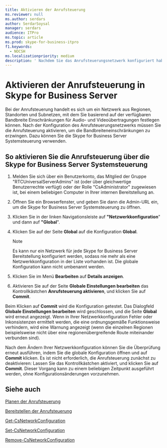 ```yaml
---
title: Aktivieren der Anrufsteuerung
ms.reviewer: null
ms.author: serdars
author: SerdarSoysal
manager: serdars
audience: ITPro
ms.topic: article
ms.prod: skype-for-business-itpro
f1.keywords:
  - NOCSH
ms.localizationpriority: medium
description: ' Nachdem Sie das Anrufsteuerungsnetzwerk konfiguriert haben, müssen Sie die Anrufsteuerung aktivieren, um die Bandbreiteneinschränkungen zu erzwingen.'
---
```


# <a name="enabling-call-admission-control-in-skype-for-business-server"></a>Aktivieren der Anrufsteuerung in Skype for Business Server

Bei der Anrufsteuerung handelt es sich um ein Netzwerk aus Regionen, Standorten und Subnetzen, mit dem Sie basierend auf der verfügbaren Bandbreite Einschränkungen für Audio- und Videoübertragungen festlegen können. Nach der Konfiguration des Anrufsteuerungsnetzwerks müssen Sie die Anrufsteuerung aktivieren, um die Bandbreiteneinschränkungen zu erzwingen. Dazu können Sie die Skype for Business Server Systemsteuerung verwenden.


## <a name="to-enable-cac-from-the-skype-for-business-server-control-panel"></a>So aktivieren Sie die Anrufsteuerung über die Skype for Business Server Systemsteuerung

1.  Melden Sie sich über ein Benutzerkonto, das Mitglied der Gruppe "RTCUniversalServerAdmins" ist (oder über gleichwertige Benutzerrechte verfügt) oder der Rolle "CsAdministrator" zugewiesen ist, bei einem beliebigen Computer in Ihrer internen Bereitstellung an.

2.  Öffnen Sie ein Browserfenster, und geben Sie dann die Admin-URL ein, um die Skype for Business Server Systemsteuerung zu öffnen. 

3.  Klicken Sie in der linken Navigationsleiste auf **"Netzwerkkonfiguration**" und dann auf **"Global**".

4.  Klicken Sie auf der Seite **Global** auf die Konfiguration **Global**.
   
    > [!NOTE]  
    > Es kann nur ein Netzwerk für jede Skype for Business Server Bereitstellung konfiguriert werden, sodass nie mehr als eine Netzwerkkonfiguration in der Liste vorhanden ist. Die globale Konfiguration kann nicht umbenannt werden.

5.  Klicken Sie im Menü **Bearbeiten** auf **Details anzeigen**.

6.  Aktivieren Sie auf der Seite **Globale Einstellungen bearbeiten** das Kontrollkästchen **Anrufsteuerung aktivieren**, und klicken Sie auf **Commit**.

Beim Klicken auf **Commit** wird die Konfiguration getestet. Das Dialogfeld **Globale Einstellungen bearbeiten** wird geschlossen, und die Seite **Global** wird erneut angezeigt. Wenn in Ihrer Netzwerkkonfiguration Fehler oder Inkonsistenzen ermittelt werden, die eine ordnungsgemäße Funktionsweise verhindern, wird eine Warnung angezeigt (wenn die einzelnen Regionen beispielsweise nicht über eine regionenübergreifende Route miteinander verbunden sind).

Nach dem Ändern Ihrer Netzwerkkonfiguration können Sie die Überprüfung erneut ausführen, indem Sie die globale Konfiguration öffnen und auf **Commit** klicken. Es ist nicht erforderlich, die Anrufsteuerung zunächst zu deaktivieren: Lassen Sie das Kontrollkästchen aktiviert, und klicken Sie auf **Commit**. Dieser Vorgang kann zu einem beliebigen Zeitpunkt ausgeführt werden, ohne Konfigurationsänderungen vorzunehmen.

## <a name="see-also"></a>Siehe auch

[Planen der Anrufsteuerung](../../../plan-your-deployment/enterprise-voice-solution/call-admission-control.md) 
 
[Bereitstellen der Anrufsteuerung](../../../deploy/deploy-enterprise-voice/deploy-call-admission-control.md) 

[Get-CsNetworkConfiguration](/powershell/module/skype/Get-CsNetworkConfiguration)  

[Set-CsNetworkConfiguration](/powershell/module/skype/Set-CsNetworkConfiguration)  

[Remove-CsNetworkConfiguration](/powershell/module/skype/Remove-CsNetworkConfiguration)